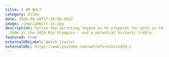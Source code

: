 ```yaml
---
title: I AM BOLT
category: Films
date: 2020-08-28T17:29:09.462Z
image: /img/iambolt-2x.jpg
description: Follow the sprinting legend as he prepares for gold in the 100m and
  200m at the 2016 Rio Olympics - and a potential historic treble.
featured: true
externalURLLabel: Watch trailer
externalURL: https://www.youtube.com/watch?v=X1hiv1atQ-s
---
```

